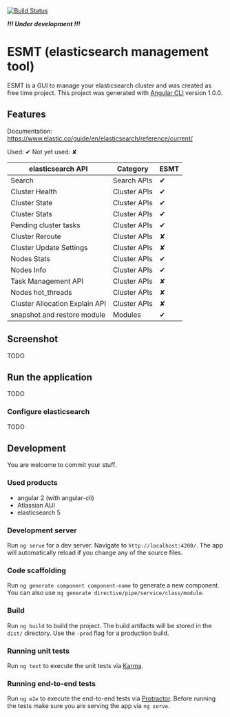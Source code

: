 [![Build Status](https://travis-ci.org/heckenmann/esmt.svg?branch=master)](https://travis-ci.org/heckenmann/esmt)

***!!! Under development !!!***

# ESMT (elasticsearch management tool)

ESMT is a GUI to manage your elasticsearch cluster and was created as free time project.
This project was generated with [Angular CLI](https://github.com/angular/angular-cli) version 1.0.0.

## Features

Documentation:
https://www.elastic.co/guide/en/elasticsearch/reference/current/

Used: &#10004;
Not yet used: &#10008;

elasticsearch API | Category | ESMT
--- | --- | ---
Search | Search APIs | &#10004;
Cluster Health | Cluster APIs | &#10004;
Cluster State | Cluster APIs | &#10004;
Cluster Stats | Cluster APIs | &#10004;
Pending cluster tasks | Cluster APIs | &#10004;
Cluster Reroute | Cluster APIs | &#10008;
Cluster Update Settings | Cluster APIs | &#10008;
Nodes Stats | Cluster APIs | &#10004;
Nodes Info | Cluster APIs | &#10004;
Task Management API | Cluster APIs | &#10008;
Nodes hot_threads | Cluster APIs | &#10008;
Cluster Allocation Explain API | Cluster APIs | &#10008;
snapshot and restore module | Modules | &#10004;

## Screenshot
TODO

## Run the application
TODO

### Configure elasticsearch
TODO

## Development

You are welcome to commit your stuff.

### Used products
- angular 2 (with angular-cli)
- Atlassian AUI
- elasticsearch 5

### Development server
Run `ng serve` for a dev server. Navigate to `http://localhost:4200/`. The app will automatically reload if you change any of the source files.

### Code scaffolding

Run `ng generate component component-name` to generate a new component. You can also use `ng generate directive/pipe/service/class/module`.

### Build

Run `ng build` to build the project. The build artifacts will be stored in the `dist/` directory. Use the `-prod` flag for a production build.

### Running unit tests

Run `ng test` to execute the unit tests via [Karma](https://karma-runner.github.io).

### Running end-to-end tests

Run `ng e2e` to execute the end-to-end tests via [Protractor](http://www.protractortest.org/).
Before running the tests make sure you are serving the app via `ng serve`.
